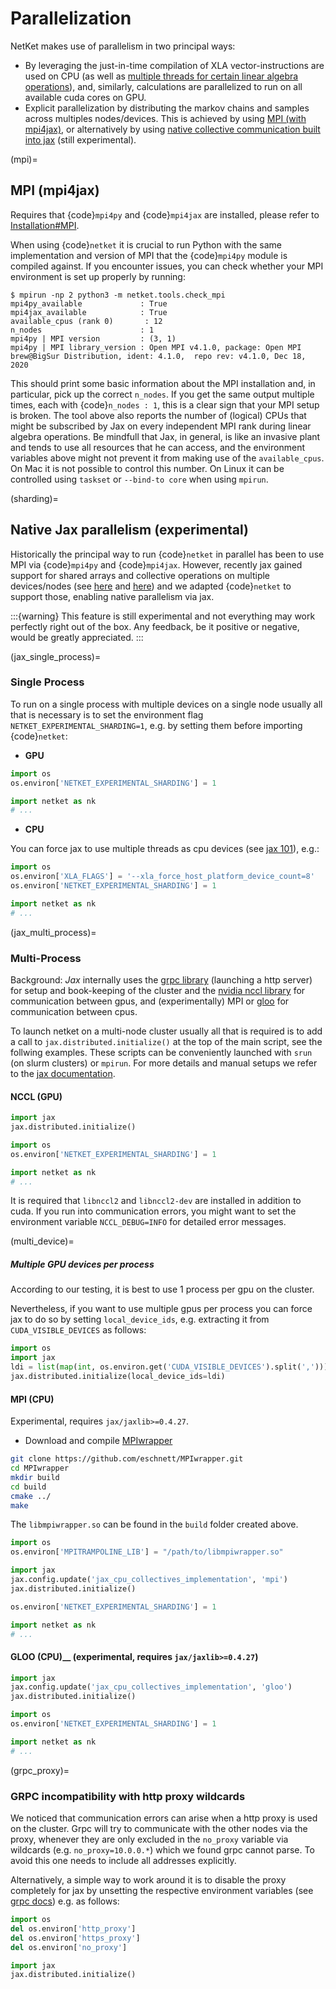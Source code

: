 # Parallelization

NetKet makes use of parallelism in two principal ways:

- By leveraging the just-in-time compilation of XLA vector-instructions are used on CPU (as well as [multiple threads for certain linear algebra operations](xla_multithread)), and, similarly, calculations are parallelized to run on all available cuda cores on GPU.
- Explicit parallelization by distributing the markov chains and samples across multiples nodes/devices. This is achieved by using [MPI (with mpi4jax)](mpi), or alternatively by using [native collective communication built into jax](sharding) (still experimental).

(mpi)=
## MPI (mpi4jax)

Requires that {code}`mpi4py` and {code}`mpi4jax` are installed, please refer to [Installation#MPI](install_mpi).

When using {code}`netket` it is crucial to run Python with the same implementation and version of MPI that the {code}`mpi4py` module is compiled against.
If you encounter issues, you can check whether your MPI environment is set up properly by running:

```
$ mpirun -np 2 python3 -m netket.tools.check_mpi
mpi4py_available             : True
mpi4jax_available            : True
available_cpus (rank 0)       : 12
n_nodes                      : 1
mpi4py | MPI version         : (3, 1)
mpi4py | MPI library_version : Open MPI v4.1.0, package: Open MPI brew@BigSur Distribution, ident: 4.1.0,  repo rev: v4.1.0, Dec 18, 2020
```

This should print some basic information about the MPI installation and, in particular, pick up the correct `n_nodes`.
If you get the same output multiple times, each with {code}`n_nodes : 1`, this is a clear sign that your MPI setup is broken.
The tool above also reports the number of (logical) CPUs that might be subscribed by Jax on every independent MPI rank during linear algebra operations.
Be mindfull that Jax, in general, is like an invasive plant and tends to use all resources that he can access, and
the environment variables above might not prevent it from making use of the `available_cpus`.
On Mac it is not possible to control this number.
On Linux it can be controlled using `taskset` or `--bind-to core` when using `mpirun`.


(sharding)=
## Native Jax parallelism (experimental)

Historically the principal way to run {code}`netket` in parallel has been to use MPI via {code}`mpi4py` and {code}`mpi4jax`.
However, recently jax gained support for shared arrays and collective operations on multiple devices/nodes (see [here](https://jax.readthedocs.io/en/latest/jax_array_migration.html#jax-array-migration) and [here](https://jax.readthedocs.io/en/latest/multi_process.html)) and we adapted {code}`netket` to support those, enabling native parallelism via jax.

:::{warning}
This feature is still experimental and not everything may work perfectly right out of the box.
Any feedback, be it positive or negative, would be greatly appreciated.
:::

(jax_single_process)=
### Single Process

To run on a single process with multiple devices on a single node usually all that is necessary is to set the environment flag `NETKET_EXPERIMENTAL_SHARDING=1`, e.g. by setting them before importing {code}`netket`:
- __GPU__
```python
import os
os.environ['NETKET_EXPERIMENTAL_SHARDING'] = 1

import netket as nk
# ...
```
- __CPU__

You can force jax to use multiple threads as cpu devices (see [jax 101](https://jax.readthedocs.io/en/latest/jax-101/06-parallelism.html#aside-hosts-and-devices-in-jax)), e.g.:
```python
import os
os.environ['XLA_FLAGS'] = '--xla_force_host_platform_device_count=8'
os.environ['NETKET_EXPERIMENTAL_SHARDING'] = 1

import netket as nk
# ...
```

(jax_multi_process)=
### Multi-Process

Background:
_Jax_ internally uses the [grpc library](https://grpc.io) (launching a http server) for setup and book-keeping of the cluster and the [nvidia nccl library](https://developer.nvidia.com/nccl) for communication between gpus, and (experimentally) MPI or [gloo](https://github.com/facebookincubator/gloo) for communication between cpus.

To launch netket on a multi-node cluster usually all that is required is to add a call to `jax.distributed.initialize()` at the top of the main script, see the follwing examples.
These scripts can be conveniently launched with `srun` (on slurm clusters) or `mpirun`.
For more details and manual setups we refer to the [jax documentation](https://jax.readthedocs.io/en/latest/multi_process.html).

#### __NCCL (GPU)__
```python
import jax
jax.distributed.initialize()

import os
os.environ['NETKET_EXPERIMENTAL_SHARDING'] = 1

import netket as nk
# ...
```
It is required that `libnccl2` and `libnccl2-dev` are installed in addition to cuda. If you run into communication errors, you might want to set the environment variable `NCCL_DEBUG=INFO` for detailed error messages.

(multi_device)=
##### Multiple GPU devices per process
According to our testing, it is best to use 1 process per gpu on the cluster.

Nevertheless, if you want to use multiple gpus per process you can force jax to do so by setting `local_device_ids`, e.g. extracting it from `CUDA_VISIBLE_DEVICES` as follows:

```python
import os
import jax
ldi = list(map(int, os.environ.get('CUDA_VISIBLE_DEVICES').split(',')))
jax.distributed.initialize(local_device_ids=ldi)
```

#### MPI (CPU)
Experimental, requires `jax/jaxlib>=0.4.27`.

- Download and compile [MPIwrapper](https://github.com/eschnett/MPIwrapper)

```bash
git clone https://github.com/eschnett/MPIwrapper.git
cd MPIwrapper
mkdir build
cd build
cmake ../
make
```
 The `libmpiwrapper.so` can be found in the `build` folder created above.

```python
import os
os.environ['MPITRAMPOLINE_LIB'] = "/path/to/libmpiwrapper.so"

import jax
jax.config.update('jax_cpu_collectives_implementation', 'mpi')
jax.distributed.initialize()

os.environ['NETKET_EXPERIMENTAL_SHARDING'] = 1

import netket as nk
# ...
```

#### GLOO (CPU)__ (experimental, requires `jax/jaxlib>=0.4.27`)
```python
import jax
jax.config.update('jax_cpu_collectives_implementation', 'gloo')
jax.distributed.initialize()

import os
os.environ['NETKET_EXPERIMENTAL_SHARDING'] = 1

import netket as nk
# ...
```

(grpc_proxy)=
### GRPC incompatibility with http proxy wildcards
We noticed that communication errors can arise when a http proxy is used on the cluster. Grpc will try to communicate with the other nodes via the proxy, whenever they are only excluded in the `no_proxy` variable via wildcards (e.g. `no_proxy=10.0.0.*`) which we found grpc cannot parse. To avoid this one needs to include all addresses explicitly.

Alternatively, a simple way to work around it is to disable the proxy completely for jax by unsetting the respective environment variables (see [grpc docs](https://grpc.github.io/grpc/cpp/md_doc_environment_variables.html)) e.g. as follows:
```python
import os
del os.environ['http_proxy']
del os.environ['https_proxy']
del os.environ['no_proxy']

import jax
jax.distributed.initialize()
```
